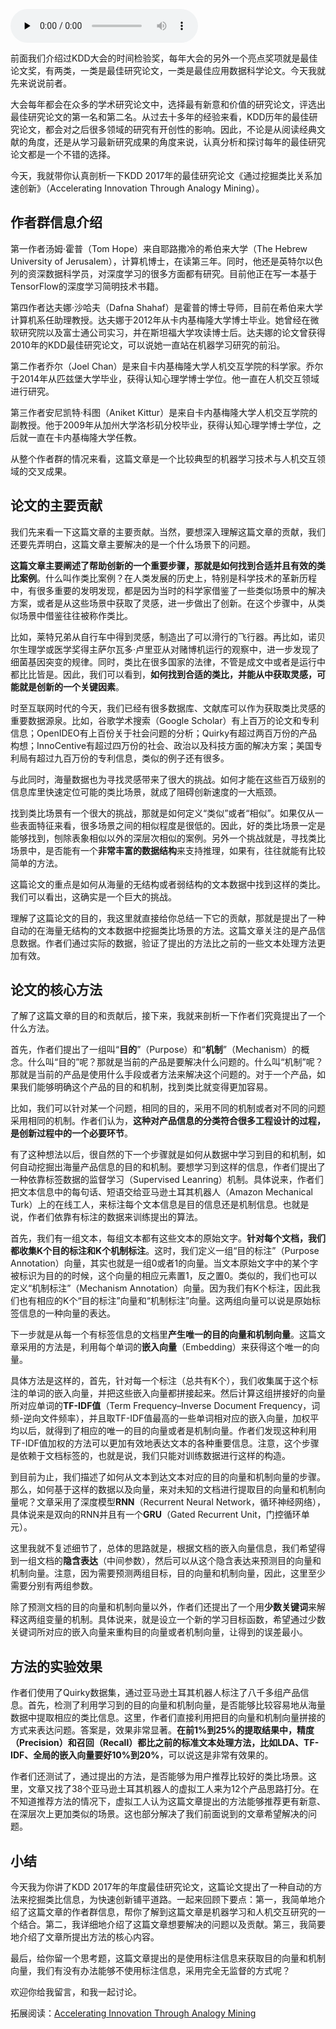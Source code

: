 <audio id="audio" title="002 | 精读2017年KDD最佳研究论文" controls="" preload="none"><source id="mp3" src="https://static001.geekbang.org/resource/audio/dc/75/dcd0d2117a91b5d1d79a389c57800a75.mp3"></audio>

前面我们介绍过KDD大会的时间检验奖，每年大会的另外一个亮点奖项就是最佳论文奖，有两类，一类是最佳研究论文，一类是最佳应用数据科学论文。今天我就先来说说前者。

大会每年都会在众多的学术研究论文中，选择最有新意和价值的研究论文，评选出最佳研究论文的第一名和第二名。从过去十多年的经验来看，KDD历年的最佳研究论文，都会对之后很多领域的研究有开创性的影响。因此，不论是从阅读经典文献的角度，还是从学习最新研究成果的角度来说，认真分析和探讨每年的最佳研究论文都是一个不错的选择。

今天，我就带你认真剖析一下KDD 2017年的最佳研究论文《通过挖掘类比关系加速创新》（Accelerating Innovation Through Analogy Mining）。

## 作者群信息介绍

第一作者汤姆·霍普（Tom Hope）来自耶路撒冷的希伯来大学（The Hebrew University of Jerusalem），计算机博士，在读第三年。同时，他还是英特尔以色列的资深数据科学员，对深度学习的很多方面都有研究。目前他正在写一本基于TensorFlow的深度学习简明技术书籍。

第四作者达夫娜·沙哈夫（Dafna Shahaf）是霍普的博士导师，目前在希伯来大学计算机系任助理教授。达夫娜于2012年从卡内基梅隆大学博士毕业。她曾经在微软研究院以及富士通公司实习，并在斯坦福大学攻读博士后。达夫娜的论文曾获得2010年的KDD最佳研究论文，可以说她一直站在机器学习研究的前沿。

第二作者乔尔（Joel Chan）是来自卡内基梅隆大学人机交互学院的科学家。乔尔于2014年从匹兹堡大学毕业，获得认知心理学博士学位。他一直在人机交互领域进行研究。

第三作者安尼凯特·科图（Aniket Kittur）是来自卡内基梅隆大学人机交互学院的副教授。他于2009年从加州大学洛杉矶分校毕业，获得认知心理学博士学位，之后就一直在卡内基梅隆大学任教。

从整个作者群的情况来看，这篇文章是一个比较典型的机器学习技术与人机交互领域的交叉成果。

## 论文的主要贡献

我们先来看一下这篇文章的主要贡献。当然，要想深入理解这篇文章的贡献，我们还要先弄明白，这篇文章主要解决的是一个什么场景下的问题。

**这篇文章主要阐述了帮助创新的一个重要步骤，那就是如何找到合适并且有效的类比案例**。什么叫作类比案例？在人类发展的历史上，特别是科学技术的革新历程中，有很多重要的发明发现，都是因为当时的科学家借鉴了一些类似场景中的解决方案，或者是从这些场景中获取了灵感，进一步做出了创新。在这个步骤中，从类似场景中借鉴往往被称作类比。

比如，莱特兄弟从自行车中得到灵感，制造出了可以滑行的飞行器。再比如，诺贝尔生理学或医学奖得主萨尔瓦多·卢里亚从对赌博机运行的观察中，进一步发现了细菌基因突变的规律。同时，类比在很多国家的法律，不管是成文中或者是运行中都比比皆是。因此，我们可以看到，**如何找到合适的类比，并能从中获取灵感，可能就是创新的一个关键因素**。

时至互联网时代的今天，我们已经有很多数据库、文献库可以作为获取类比灵感的重要数据源泉。比如，谷歌学术搜索（Google Scholar）有上百万的论文和专利信息；OpenIDEO有上百份关于社会问题的分析；Quirky有超过两百万份的产品构想；InnoCentive有超过四万份的社会、政治以及科技方面的解决方案；美国专利局有超过九百万份的专利信息，类似的例子还有很多。

与此同时，海量数据也为寻找灵感带来了很大的挑战。如何才能在这些百万级别的信息库里快速定位可能的类比场景，就成了阻碍创新速度的一大瓶颈。

找到类比场景有一个很大的挑战，那就是如何定义“类似”或者“相似”。如果仅从一些表面特征来看，很多场景之间的相似程度是很低的。因此，好的类比场景一定是能够找到，刨除表象相似以外的深层次相似的案例。另外一个挑战就是，寻找类比场景中，是否能有一个**非常丰富的数据结构**来支持推理，如果有，往往就能有比较简单的方法。

这篇论文的重点是如何从海量的无结构或者弱结构的文本数据中找到这样的类比。我们可以看出，这确实是一个巨大的挑战。

理解了这篇论文的目的，我这里就直接给你总结一下它的贡献，那就是提出了一种自动的在海量无结构的文本数据中挖掘类比场景的方法。这篇文章关注的是产品信息数据。作者们通过实际的数据，验证了提出的方法比之前的一些文本处理方法更加有效。

## 论文的核心方法

了解了这篇文章的目的和贡献后，接下来，我就来剖析一下作者们究竟提出了一个什么方法。

首先，作者们提出了一组叫“**目的**”（Purpose）和“**机制**”（Mechanism）的概念。什么叫“目的”呢？那就是当前的产品是要解决什么问题的。什么叫“机制”呢？那就是当前的产品是使用什么手段或者方法来解决这个问题的。对于一个产品，如果我们能够明确这个产品的目的和机制，找到类比就变得更加容易。

比如，我们可以针对某一个问题，相同的目的，采用不同的机制或者对不同的问题采用相同的机制。作者们认为，**这种对产品信息的分类符合很多工程设计的过程，是创新过程中的一个必要环节**。

有了这种想法以后，很自然的下一个步骤就是如何从数据中学习到目的和机制，如何自动挖掘出海量产品信息的目的和机制。要想学习到这样的信息，作者们提出了一种依靠标签数据的监督学习（Supervised Leanring）机制。具体说来，作者们把文本信息中的每句话、短语交给亚马逊土耳其机器人（Amazon Mechanical Turk）上的在线工人，来标注每个文本信息是目的信息还是机制信息。也就是说，作者们依靠有标注的数据来训练提出的算法。

首先，我们有一组文本，每组文本都有这些文本的原始文字。**针对每个文档，我们都收集K个目的标注和K个机制标注**。这时，我们定义一组“目的标注”（Purpose Annotation）向量，其实也就是一组0或者1的向量。当文本原始文字中的某个字被标识为目的的时候，这个向量的相应元素置1，反之置0。类似的，我们也可以定义“机制标注”（Mechanism Annotation）向量。因为我们有K个标注，因此我们也有相应的K个“目的标注”向量和“机制标注”向量。这两组向量可以说是原始标签信息的一种向量的表达。

下一步就是从每一个有标签信息的文档里**产生唯一的目的向量和机制向量**。这篇文章采用的方法是，利用每个单词的**嵌入向量**（Embedding）来获得这个唯一的向量。

具体方法是这样的，首先，针对每一个标注（总共有K个），我们收集属于这个标注的单词的嵌入向量，并把这些嵌入向量都拼接起来。然后计算这组拼接好的向量所对应单词的**TF-IDF值**（Term Frequency–Inverse Document Frequency，词频-逆向文件频率），并且取TF-IDF值最高的一些单词相对应的嵌入向量，加权平均以后，就得到了相应的唯一的目的向量或者是机制向量。作者们发现这种利用TF-IDF值加权的方法可以更加有效地表达文本的各种重要信息。注意，这个步骤是依赖于文档标签的，也就是说，我们只能对训练数据进行这样的构造。

到目前为止，我们描述了如何从文本到达文本对应的目的向量和机制向量的步骤。那么，如何基于这样的数据以及向量，来对未知的文档进行提取目的向量和机制向量呢？文章采用了深度模型**RNN**（Recurrent Neural Network，循环神经网络），具体说来是双向的RNN并且有一个**GRU**（Gated Recurrent Unit，门控循环单元）。

这里我就不复述细节了，总体的思路就是，根据文档的嵌入向量信息，我们希望得到一组文档的**隐含表达**（中间参数），然后可以从这个隐含表达来预测目的向量和机制向量。注意，因为需要预测两组目标，目的向量和机制向量，因此，这里至少需要分别有两组参数。

除了预测文档的目的向量和机制向量以外，作者们还提出了一个用**少数关键词**来解释这两组变量的机制。具体说来，就是设立一个新的学习目标函数，希望通过少数关键词所对应的嵌入向量来重构目的向量或者机制向量，让得到的误差最小。

## 方法的实验效果

作者们使用了Quirky数据集，通过亚马逊土耳其机器人标注了八千多组产品信息。首先，检测了利用学习到的目的向量和机制向量，是否能够比较容易地从海量数据中提取相应的类比信息。这里，作者们直接利用把目的向量和机制向量拼接的方式来表达问题。答案是，效果非常显著。**在前1%到25%的提取结果中，精度（Precision）和召回（Recall）都比之前的标准文本处理方法，比如LDA、TF-IDF、全局的嵌入向量要好10%到20%**，可以说这是非常有效果的。

作者们还测试了，通过提出的方法，是否能够为用户推荐比较好的类比场景。这里，文章又找了38个亚马逊土耳其机器人的虚拟工人来为12个产品思路打分。在不知道推荐方法的情况下，虚拟工人认为这篇文章提出的方法能够推荐更有新意、在深层次上更加类似的场景。这也部分解决了我们前面说到的文章希望解决的问题。

## 小结

今天我为你讲了KDD 2017年的年度最佳研究论文，这篇论文提出了一种自动的方法来挖掘类比信息，为快速创新铺平道路。一起来回顾下要点：第一，我简单地介绍了这篇文章的作者群信息，帮你了解到这篇文章是机器学习和人机交互研究的一个结合。第二，我详细地介绍了这篇文章想要解决的问题以及贡献。第三，我简要地介绍了文章所提出方法的核心内容。

最后，给你留一个思考题，这篇文章提出的是使用标注信息来获取目的向量和机制向量，我们有没有办法能够不使用标注信息，采用完全无监督的方式呢？

欢迎你给我留言，和我一起讨论。

拓展阅读：[Accelerating Innovation Through Analogy Mining](http://www.hyadatalab.com/papers/analogy-kdd17.pdf)


